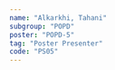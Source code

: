 ```yaml
---
name: "Alkarkhi, Tahani"
subgroup: "POPD"
poster: "POPD-5"
tag: "Poster Presenter"
code: "PS05"
---
```


